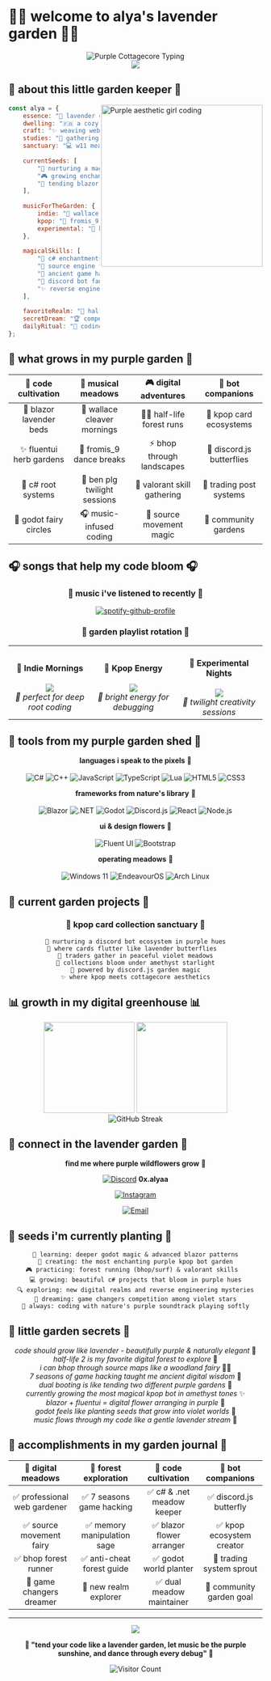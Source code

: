 # 🌸💜 welcome to alya's lavender garden 💜🌸

<div align="center">
  <img src="https://readme-typing-svg.herokuapp.com?font=Dancing+Script&size=28&duration=3000&pause=1500&color=8B5A96&center=true&vCenter=true&width=600&lines=💜+cultivating+code+with+love;🌸+weaving+purple+magic;🎵+dancing+through+algorithms;🌿+creating+digital+wildflowers" alt="Purple Cottagecore Typing" />
</div>

<div align="center">
  <img src="https://capsule-render.vercel.app/api?type=soft&color=gradient&customColorList=14,15,16,17,18&height=150&section=header&text=&fontSize=0"/>
</div>

## 🌿 about this little garden keeper 🌿

<img align="right" width="320" src="https://i.pinimg.com/originals/fd/84/23/fd8423c0cc26d3b61483029d514c2932.gif" alt="Purple aesthetic girl coding"/>

```javascript
const alya = {
    essence: "💜 lavender cottage witch & code sorceress",
    dwelling: "🇫🇷 a cozy purple corner of france",
    craft: "✨ weaving web spells at vendée concept",
    studies: "🌸 gathering digital wisdom at arinfo",
    sanctuary: "💻 w11 meadow ⟷ endeavouros violet forest",
    
    currentSeeds: [
        "🎵 nurturing a magical kpop card garden",
        "🎮 growing enchanted godot worlds", 
        "💜 tending blazor lavender fields"
    ],
    
    musicForTheGarden: {
        indie: "🎸 wallace cleaver ~ for misty morning coding",
        kpop: "🌸 fromis_9 ~ for dancing in purple sunlight",
        experimental: "🎵 ben plg ~ for starlit creative sessions"
    },
    
    magicalSkills: [
        "💜 c# enchantments & .net spellwork",
        "🌿 source engine forest running magic",
        "🔮 ancient game hacking wisdom (7 seasons)",
        "🦋 discord bot familiar creation",
        "✨ reverse engineering crystal gazing"
    ],
    
    favoriteRealm: "💙 half-life 2's mossy purple ruins",
    secretDream: "🏆 competing among the game changers",
    dailyRitual: "🎵 coding while lavender incense burns softly"
};
```

## 🌸 what grows in my purple garden 🌸

<div align="center">

| 💜 **code cultivation** | 🎵 **musical meadows** | 🎮 **digital adventures** | 🤖 **bot companions** |
|:---:|:---:|:---:|:---:|
| 🌿 blazor lavender beds | 🎸 wallace cleaver mornings | 🏃‍♀️ half-life forest runs | 🎵 kpop card ecosystems |
| ✨ fluentui herb gardens | 🌸 fromis_9 dance breaks | ⚡ bhop through landscapes | 🦋 discord.js butterflies |
| 💜 c# root systems | 🎵 ben plg twilight sessions | 🎯 valorant skill gathering | 💎 trading post systems |
| 🌙 godot fairy circles | 🎧 music-infused coding | 🌊 source movement magic | 🌈 community gardens |

</div>

## 🎧 songs that help my code bloom 🎧

<div align="center">

### 💫 **music i've listened to recently** 💫

[![spotify-github-profile](https://spotify-github-profile.kittinanx.com/api/view?uid=snv3tnsbmj90vrucn6l5kilmy&cover_image=true&theme=natemoo-re&show_offline=false&background_color=121212&interchange=false&bar_color=53b14f&bar_color_cover=true)](https://github.com/kittinan/spotify-github-profile)

### 🌸 **garden playlist rotation** 🌸

<table>
<tr>
<td align="center">
<h4>🎸 Indie Mornings</h4>
<img src="https://img.shields.io/badge/Wallace_Cleaver-8B7D8B?style=for-the-badge&logo=spotify&logoColor=white"/>
<br><em>🌿 perfect for deep root coding</em>
</td>
<td align="center">
<h4>🌸 Kpop Energy</h4>
<img src="https://img.shields.io/badge/fromis__9-DDA0DD?style=for-the-badge&logo=spotify&logoColor=white"/>
<br><em>💜 bright energy for debugging</em>
</td>
<td align="center">
<h4>🎵 Experimental Nights</h4>
<img src="https://img.shields.io/badge/BEN_plg-9370DB?style=for-the-badge&logo=spotify&logoColor=white"/>
<br><em>🌙 twilight creativity sessions</em>
</td>
</tr>
</table>

</div>

## 🌿 tools from my purple garden shed 🌿

<div align="center">

**languages i speak to the pixels** 🌱
<br><br>
![C#](https://img.shields.io/badge/c%23-8B5A96?style=for-the-badge&logo=c-sharp&logoColor=white)
![C++](https://img.shields.io/badge/c++-9370DB?style=for-the-badge&logo=c%2B%2B&logoColor=white)
![JavaScript](https://img.shields.io/badge/javascript-DDA0DD?style=for-the-badge&logo=javascript&logoColor=white)
![TypeScript](https://img.shields.io/badge/typescript-B19CD9?style=for-the-badge&logo=typescript&logoColor=white)
![Lua](https://img.shields.io/badge/lua-8B7D8B?style=for-the-badge&logo=lua&logoColor=white)
![HTML5](https://img.shields.io/badge/html5-D8BFD8?style=for-the-badge&logo=html5&logoColor=white)
![CSS3](https://img.shields.io/badge/css3-E6E6FA?style=for-the-badge&logo=css3&logoColor=white)

**frameworks from nature's library** 🌸
<br><br>
![Blazor](https://img.shields.io/badge/blazor-8B5A96?style=for-the-badge&logo=blazor&logoColor=white)
![.NET](https://img.shields.io/badge/.net-9370DB?style=for-the-badge&logo=dotnet&logoColor=white)
![Godot](https://img.shields.io/badge/godot-DDA0DD?style=for-the-badge&logo=godot-engine&logoColor=white)
![Discord.js](https://img.shields.io/badge/discord.js-B19CD9?style=for-the-badge&logo=discord&logoColor=white)
![React](https://img.shields.io/badge/react-D8BFD8?style=for-the-badge&logo=react&logoColor=white)
![Node.js](https://img.shields.io/badge/node.js-8B7D8B?style=for-the-badge&logo=node.js&logoColor=white)

**ui & design flowers** 🦋
<br><br>
![Fluent UI](https://img.shields.io/badge/fluent_ui-8B5A96?style=for-the-badge&logo=microsoft&logoColor=white)
![Bootstrap](https://img.shields.io/badge/bootstrap-DDA0DD?style=for-the-badge&logo=bootstrap&logoColor=white)

**operating meadows** 🌙
<br><br>
![Windows 11](https://img.shields.io/badge/windows_meadow-E6E6FA?style=for-the-badge&logo=windows&logoColor=white)
![EndeavourOS](https://img.shields.io/badge/endeavour_forest-9370DB?style=for-the-badge&logo=endeavouros&logoColor=white)
![Arch Linux](https://img.shields.io/badge/arch_garden-8B5A96?style=for-the-badge&logo=arch-linux&logoColor=white)

</div>

## 🌸 current garden projects 🌸

<div align="center">

### 💜 **kpop card collection sanctuary** 💜
```
🌿 nurturing a discord bot ecosystem in purple hues
🦋 where cards flutter like lavender butterflies  
🌸 traders gather in peaceful violet meadows
🌙 collections bloom under amethyst starlight
🎵 powered by discord.js garden magic
✨ where kpop meets cottagecore aesthetics
```

</div>

## 📊 growth in my digital greenhouse 📊

<div align="center">
  <img height="180em" src="https://github-readme-stats.vercel.app/api?username=ahoachuck&show_icons=true&theme=graywhite&include_all_commits=true&count_private=true&title_color=8B5A96&icon_color=DDA0DD&text_color=6B46C1&bg_color=F8F4FF&border_color=9370DB"/>
  <img height="180em" src="https://github-readme-stats.vercel.app/api/top-langs/?username=ahoachuck&layout=compact&langs_count=7&theme=graywhite&title_color=8B5A96&text_color=6B46C1&bg_color=F8F4FF&border_color=9370DB"/>
</div>

<div align="center">
  <img src="https://github-readme-streak-stats.herokuapp.com/?user=ahoachuck&theme=graywhite&background=F8F4FF&border=9370DB&stroke=8B5A96&ring=DDA0DD&fire=B19CD9&currStreakNum=6B46C1&sideNums=6B46C1&currStreakLabel=8B5A96&sideLabels=9370DB&dates=6B46C1" alt="GitHub Streak" />
</div>

## 🌙 connect in the lavender garden 🌙

<div align="center">

**find me where purple wildflowers grow** 🌸

[![Discord](https://img.shields.io/badge/discord-8B5A96?style=for-the-badge&logo=discord&logoColor=white)](#) **0x.alyaa**

[![Instagram](https://img.shields.io/badge/instagram-DDA0DD?style=for-the-badge&logo=instagram&logoColor=white)](https://instagram.com/0x.alyaa)

[![Email](https://img.shields.io/badge/email-B19CD9?style=for-the-badge&logo=gmail&logoColor=white)](mailto:ahoachuck@gmail.com)

</div>

## 🌿 seeds i'm currently planting 🌿

<div align="center">

```
🌱 learning: deeper godot magic & advanced blazor patterns
🎵 creating: the most enchanting purple kpop bot garden
🎮 practicing: forest running (bhop/surf) & valorant skills  
💻 growing: beautiful c# projects that bloom in purple hues
🔍 exploring: new digital realms and reverse engineering mysteries
🌸 dreaming: game changers competition among violet stars
🦋 always: coding with nature's purple soundtrack playing softly
```

</div>

## 🌸 little garden secrets 🌸

<div align="center">

*code should grow like lavender - beautifully purple & naturally elegant* 💜  
*half-life 2 is my favorite digital forest to explore* 🌲  
*i can bhop through source maps like a woodland fairy* 🧚‍♀️  
*7 seasons of game hacking taught me ancient digital wisdom* 🔮  
*dual booting is like tending two different purple gardens* 🌿  
*currently growing the most magical kpop bot in amethyst tones* ✨  
*blazor + fluentui = digital flower arranging in purple* 🌸  
*godot feels like planting seeds that grow into violet worlds* 🌱  
*music flows through my code like a gentle lavender stream* 🌊  

</div>

## 🦋 accomplishments in my garden journal 🦋

<div align="center">

| 🌻 **digital meadows** | 🔮 **forest exploration** | 🌿 **code cultivation** | 🦋 **bot companions** |
|:---:|:---:|:---:|:---:|
| ✅ professional web gardener | ✅ 7 seasons game hacking | ✅ c# & .net meadow keeper | ✅ discord.js butterfly |
| ✅ source movement fairy | ✅ memory manipulation sage | ✅ blazor flower arranger | ✅ kpop ecosystem creator |
| ✅ bhop forest runner | ✅ anti-cheat forest guide | ✅ godot world planter | 🌱 trading system sprout |
| 🌙 game changers dreamer | 🌙 new realm explorer | ✅ dual meadow maintainer | 🌙 community garden goal |

</div>

---

<div align="center">
  <img src="https://capsule-render.vercel.app/api?type=waving&color=gradient&customColorList=14,15,16,17,18&height=100&section=footer&text=may%20your%20code%20bloom%20in%20purple&fontSize=16&fontColor=8B5A96&animation=fadeIn"/>
</div>

<div align="center">
  
  **🌸 "tend your code like a lavender garden, let music be the purple sunshine, and dance through every debug" 🌸**
  
  ![Visitor Count](https://profile-counter.glitch.me/ahoachuck/count.svg)
  
</div>
